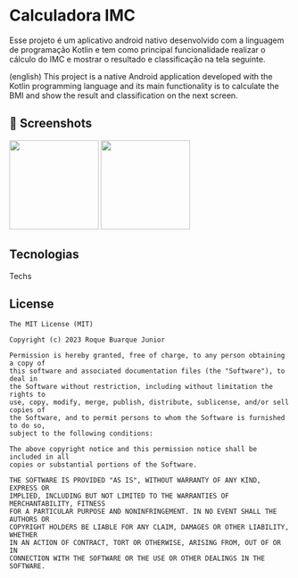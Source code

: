 # Calculadora IMC
Esse projeto é um aplicativo android nativo desenvolvido com a linguagem de programação Kotlin e tem como principal 
funcionalidade realizar o cálculo do IMC e mostrar o resultado e classificação na tela seguinte. 

(english)
This project is a native Android application developed with the Kotlin programming language
and its main functionality is to calculate the BMI and show the result and classification on the next screen.

## :camera_flash: Screenshots
<!-- You can add more screenshots here if you like -->
<img src="https://github.com/user-attachments/assets/84b60774-3a4e-4cd0-950f-a1ee771f26d7" width=160> <img src="https://github.com/user-attachments/assets/84b60774-3a4e-4cd0-950f-a1ee771f26d7" width=160/>



## Tecnologias
Techs


## License
```
The MIT License (MIT)

Copyright (c) 2023 Roque Buarque Junior

Permission is hereby granted, free of charge, to any person obtaining a copy of
this software and associated documentation files (the "Software"), to deal in
the Software without restriction, including without limitation the rights to
use, copy, modify, merge, publish, distribute, sublicense, and/or sell copies of
the Software, and to permit persons to whom the Software is furnished to do so,
subject to the following conditions:

The above copyright notice and this permission notice shall be included in all
copies or substantial portions of the Software.

THE SOFTWARE IS PROVIDED "AS IS", WITHOUT WARRANTY OF ANY KIND, EXPRESS OR
IMPLIED, INCLUDING BUT NOT LIMITED TO THE WARRANTIES OF MERCHANTABILITY, FITNESS
FOR A PARTICULAR PURPOSE AND NONINFRINGEMENT. IN NO EVENT SHALL THE AUTHORS OR
COPYRIGHT HOLDERS BE LIABLE FOR ANY CLAIM, DAMAGES OR OTHER LIABILITY, WHETHER
IN AN ACTION OF CONTRACT, TORT OR OTHERWISE, ARISING FROM, OUT OF OR IN
CONNECTION WITH THE SOFTWARE OR THE USE OR OTHER DEALINGS IN THE SOFTWARE.
```
